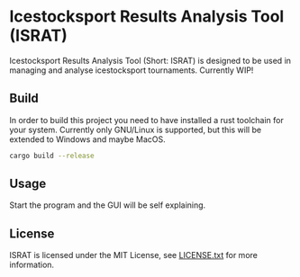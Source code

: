 # Icestocksport Results Analysis Tool (ISRAT)

Icestocksport Results Analysis Tool (Short: ISRAT) is designed to be used in managing and analyse icestocksport
tournaments.
Currently WIP!

## Build

In order to build this project you need to have installed a rust toolchain for your system. Currently only GNU/Linux is supported,
but this will be extended to Windows and maybe MacOS.

```sh
cargo build --release
```

## Usage

Start the program and the GUI will be self explaining.

## License
ISRAT is licensed under the MIT License, see [LICENSE.txt](https://github.com/Explosiontime202/ISRAT/blob/master/LICENSE.txt) for more information.
